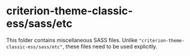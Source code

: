 # criterion-theme-classic-ess/sass/etc

This folder contains miscellaneous SASS files. Unlike `"criterion-theme-classic-ess/sass/etc"`, these files
need to be used explicitly.
